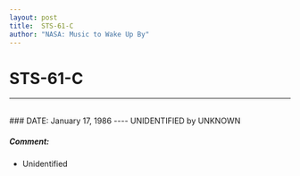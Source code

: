 ```yaml
---
layout: post
title:  STS-61-C
author: "NASA: Music to Wake Up By"
---
```


# STS-61-C
----
<br/>
### DATE: January 17, 1986
----
UNIDENTIFIED by UNKNOWN

##### Comment:
* Unidentified
